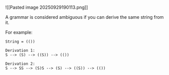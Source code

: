 ![[Pasted image 20250929190113.png]]

A grammar is considered ambiguous if you can derive the same string from it.

For example:
```
String = (())

Derivation 1:
S --> (S) --> ((S)) --> (())

Derivation 2:
S --> SS --> (S)S --> (S) --> ((S)) --> (())
```